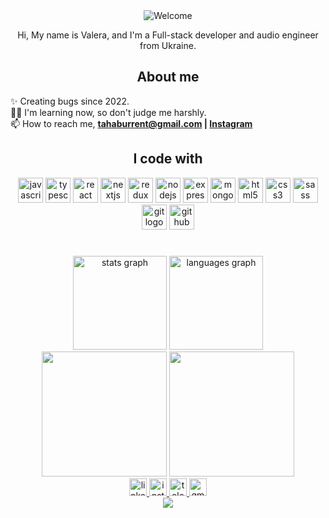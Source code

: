 <div>
  <div align="center">
    <img
      src="https://github.com/fnky/fnky/raw/fnky/img/welcome-fire.gif"
      alt="Welcome"
      align="center"
    />
  </div>

  <p align="center">
    Hi, My name is Valera, and I'm a Full-stack developer and audio engineer from Ukraine.
  </p>

  <h2 align="center">About me</h2>

  <p align="left">
    ✨ Creating bugs since 2022.<br />🤷‍♂️ I'm learning now, so don't judge me
    harshly.<br />📫 How to reach me,
    <strong>
      <a
        href="mailto:tahaburrent@gmail.com"
        target="_blank"
        rel="noopener noreferrer"
        >tahaburrent@gmail.com</a
      >
      |
      <a
        href="https://www.instagram.com/_.come_as_you_are._/"
        target="_blank"
        rel="noopener noreferrer"
        >Instagram</a
      >
    </strong>
  </p>

  <h2 align="center">I code with</h2>

  <div align="center">
    <img
      src="https://img.shields.io/badge/-JavaScript-white?style=flat-square&logo=javascript"
      height="40"
      alt="javascript logo"
    />
    <img
      src="https://img.shields.io/badge/-TypeScript-white?style=flat-square&logo=typescript"
      height="40"
      alt="typescript logo"
    />
    <img
      src="https://img.shields.io/badge/-React-282C34?style=flat-square&logo=react"
      height="40"
      alt="react logo"
    />
    <img
      src="https://img.shields.io/badge/-Next.js-black?style=flat-square&logo=next.js"
      height="40"
      alt="nextjs logo"
    />
    <img
      src="https://img.shields.io/badge/-Redux-311C87?style=flat-square&logo=redux"
      height="40"
      alt="redux logo"
    />
    <img
      src="https://img.shields.io/badge/-Node.js-353535?style=flat-square&logo=node.js"
      height="40"
      alt="nodejs logo"
    />
    <img
      src="https://img.shields.io/badge/-express.js-white?style=flat-square&logo=express&logoColor=black"
      height="40"
      alt="express logo"
    />
    <img
      src="https://img.shields.io/badge/-MongoDB-082532?style=flat-square&logo=mongodb"
      height="40"
      alt="mongodb logo"
    />
    <img
      src="https://img.shields.io/badge/-HTML5-E34F26?style=flat-square&logo=html5&logoColor=white"
      height="40"
      alt="html5 logo"
    />
    <img
      src="https://img.shields.io/badge/-CSS3-1572B6?style=flat-square&logo=css3"
      height="40"
      alt="css3 logo"
    />
    <img
      src="https://img.shields.io/badge/-Sass-082532?style=flat-square&logo=sass"
      height="40"
      alt="sass logo"
    />
    <img
      src="https://img.shields.io/badge/-git-white?style=flat-square&logo=git"
      height="40"
      alt="git logo"
    />
    <img
      src="https://img.shields.io/badge/-github-0D1117?style=flat-square&logo=github"
      height="40"
      alt="github logo"
    />
  </div>

  <h1 align="center"></h1>

  <div align="center">
    <img
      src="https://github-readme-stats.vercel.app/api?username=vaaleerkiin&count_private=true&disable_animations=false&theme=gruvbox&locale=en&hide_border=true"
      height="150"
      alt="stats graph"
    />
    <img
      src="https://github-readme-stats.vercel.app/api/top-langs?username=vaaleerkiin&locale=en&hide_title=false&layout=compact&card_width=320&langs_count=5&theme=gruvbox&hide_border=true&order=2"
      height="150"
      alt="languages graph"
    />
  </div>

  <div align="center">
    <img
      height="200"
      src="https://gifdb.com/images/high/coding-animated-laptop-flow-stream-ja04010rm5o68zfk.gif"
    />
    <img
      height="200"
      src="https://raw.githubusercontent.com/BrunnerLivio/brunnerlivio/master/images/music.gif"
    />
  </div>

  <div align="center">
    <a
      href="https://www.linkedin.com/in/valera-kamelkov-884710268/"
      target="_blank"
    >
      <img
        src="https://img.shields.io/static/v1?message=LinkedIn&logo=linkedin&label=&color=0077B5&logoColor=white&labelColor=&style=for-the-badge"
        height="28"
        alt="linkedin logo"
      />
    </a>
    <a href="https://www.instagram.com/_.come_as_you_are._/" target="_blank">
      <img
        src="https://img.shields.io/static/v1?message=Instagram&logo=instagram&label=&color=E4405F&logoColor=white&labelColor=&style=for-the-badge"
        height="28"
        alt="instagram logo"
      />
    </a>
    <a href="https://t.me/vaaleerkiin" target="_blank">
      <img
        src="https://img.shields.io/static/v1?message=Telegram&logo=telegram&label=&color=2CA5E0&logoColor=white&labelColor=&style=for-the-badge"
        height="28"
        alt="telegram logo"
      />
    </a>
    <a href="tahaburrent@gmail.com" target="_blank">
      <img
        src="https://img.shields.io/static/v1?message=Gmail&logo=gmail&label=&color=D14836&logoColor=white&labelColor=&style=for-the-badge"
        height="28"
        alt="gmail logo"
      />
    </a>
  </div>

  <div align="center">
    <img src="https://profile-counter.glitch.me/vaaleerkiin/count.svg?" />
  </div>
</div>
